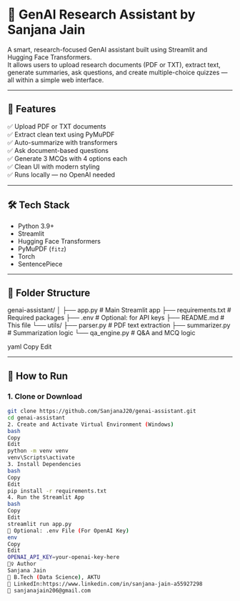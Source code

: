 # 🧠 GenAI Research Assistant by Sanjana Jain

A smart, research-focused GenAI assistant built using Streamlit and Hugging Face Transformers.  
It allows users to upload research documents (PDF or TXT), extract text, generate summaries, ask questions, and create multiple-choice quizzes — all within a simple web interface.

---

## 🚀 Features

✅ Upload PDF or TXT documents  
✅ Extract clean text using PyMuPDF  
✅ Auto-summarize with transformers  
✅ Ask document-based questions  
✅ Generate 3 MCQs with 4 options each  
✅ Clean UI with modern styling  
✅ Runs locally — no OpenAI needed  

---

## 🛠 Tech Stack

- Python 3.9+
- Streamlit
- Hugging Face Transformers
- PyMuPDF (`fitz`)
- Torch
- SentencePiece

---

## 📁 Folder Structure

genai-assistant/
│
├── app.py # Main Streamlit app
├── requirements.txt # Required packages
├── .env # Optional: for API keys
├── README.md # This file
└── utils/
├── parser.py # PDF text extraction
├── summarizer.py # Summarization logic
└── qa_engine.py # Q&A and MCQ logic

yaml
Copy
Edit

---

## 🔧 How to Run

### 1. Clone or Download

```bash
git clone https://github.com/SanjanaJ20/genai-assistant.git
cd genai-assistant
2. Create and Activate Virtual Environment (Windows)
bash
Copy
Edit
python -m venv venv
venv\Scripts\activate
3. Install Dependencies
bash
Copy
Edit
pip install -r requirements.txt
4. Run the Streamlit App
bash
Copy
Edit
streamlit run app.py
📝 Optional: .env File (For OpenAI Key)
env
Copy
Edit
OPENAI_API_KEY=your-openai-key-here
🙋‍♀️ Author
Sanjana Jain
📍 B.Tech (Data Science), AKTU
🔗 LinkedIn:https://www.linkedin.com/in/sanjana-jain-a55927298
📧 sanjanajain206@gmail.com
